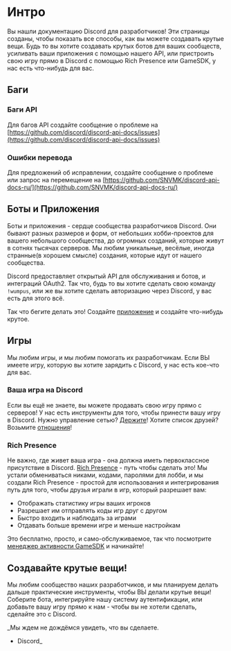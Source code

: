 # Интро

Вы нашли документацию Discord для разработчиков! Эти страницы созданы, чтобы показать все способы, как вы можете создавать крутые вещи. Будь то вы хотите создавать крутых ботов для ваших сообществ, усиливать ваши приложения с помощью нашего API, или пристроить свою игру прямо в Discord с помощью Rich Presence или GameSDK, у нас есть что-нибудь для вас.

## Баги

### Баги API

Для багов API создайте сообщение о проблеме на [https://github.com/discord/discord-api-docs/issues](https://github.com/discord/discord-api-docs/issues)

### Ошибки перевода

Для предложений об исправлении, создайте сообщение о проблеме или запрос на перемещение на [https://github.com/SNVMK/discord-api-docs-ru/](https://github.com/SNVMK/discord-api-docs-ru/) 

## Боты и Приложения

Боты и приложения - сердце сообщества разработчиков Discord. Они бывают разных размеров и форм, от небольших хобби-проектов для вашего небольшого сообщества, до огромных созданий, которые живут в сотнях тысячах серверов. Мы любим уникальные, весёлые, иногда странные\(в хорошем смысле\) создания, которые идут от нашего сообщества.

Discord предоставляет открытый API для обслуживания и ботов, и интеграций OAuth2. Так что, будь то вы хотите сделать свою команду `!wumpus`, или же вы хотите сделать авторизацию через Discord, у вас есть для этого всё.

Так что бегите делать это! Создайте [приложение](https://discord.com/developers/applications) и создайте что-нибудь крутое.

## Игры

Мы любим игры, и мы любим помогать их разработчикам. Если ВЫ имеете игру, которую вы хотите зарядить с Discord, у нас есть кое-что для вас.

### Ваша игра на Discord

Если вы ещё не знаете, вы можете продавать свою игру прямо с серверов! У нас есть инструменты для того, чтобы принести вашу игру в Discord. Нужно управление сетью? [Держите](https://discord.com/developers/docs/game-sdk/networking)! Хотите список друзей? Возьмите [отношения](https://discord.com/developers/docs/game-sdk/relationships)!

### Rich Presence

Не важно, где живет ваша игра - она должна иметь первоклассное присутствие в Discord. [Rich Presence](https://discord.com/rich-presence) - путь чтобы сделать это! Мы устали обмениваться никами, кодами, паролями для лобби, и мы создали Rich Presence - простой для использования и интегрирования путь для того, чтобы друзья играли в игр, который разрешает вам:

* Отображать статистику игры ваших игроков
* Разрешает им отправлять коды игр друг с другом
* Быстро входить и наблюдать за играми
* Отдавать больше времени игре и меньше настройкам

Это бесплатно, просто, и само-обслуживаемое, так что посмотрите [менеджер активности GameSDK](https://discord.com/developers/docs/game-sdk/activities) и начинайте!

## Создавайте крутые вещи!

Мы любим сообщество наших разработчиков, и мы планируем делать дальше практические инструменты, чтобы ВЫ делали крутые вещи! Соберите бота, интегрируйте нашу систему аутентификации, или добавьте вашу игру прямо к нам - чтобы вы не хотели сделать, сделайте это с Discord.

_Мы ждем не дождёмся увидеть, что вы сделаете.  
- Discord_

